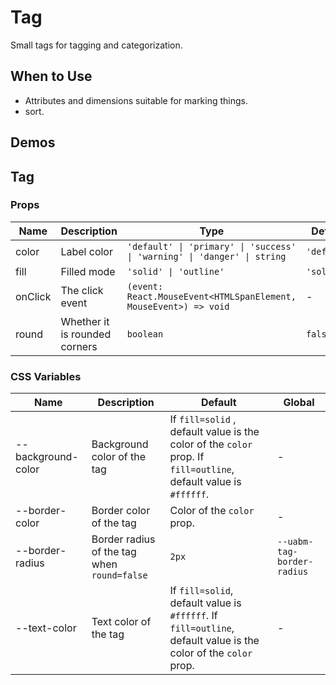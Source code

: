 # Tag

Small tags for tagging and categorization.

## When to Use

- Attributes and dimensions suitable for marking things.
- sort.

## Demos

<code src="./demos/demo1.tsx"></code>

## Tag

### Props

| Name | Description | Type | Default |
| --- | --- | --- | --- |
| color | Label color | `'default' \| 'primary' \| 'success' \| 'warning' \| 'danger' \| string` | `'default'` |
| fill | Filled mode | `'solid' \| 'outline'` | `'solid'` |
| onClick | The click event | `(event: React.MouseEvent<HTMLSpanElement, MouseEvent>) => void` | - |
| round | Whether it is rounded corners | `boolean` | `false` |

### CSS Variables

| Name | Description | Default | Global |
| --- | --- | --- | --- |
| --background-color | Background color of the tag | If `fill=solid` , default value is the color of the `color` prop. If `fill=outline`, default value is `#ffffff`. | - |
| --border-color | Border color of the tag | Color of the `color` prop. | - |
| --border-radius | Border radius of the tag when `round=false` | `2px` | `--uabm-tag-border-radius` |
| --text-color | Text color of the tag | If `fill=solid`, default value is `#ffffff`. If `fill=outline`, default value is the color of the `color` prop. | - |
